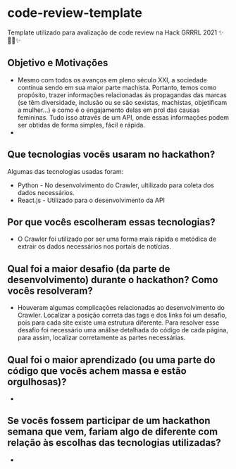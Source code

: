 # code-review-template
Template utilizado para avalização de code review na Hack GRRRL 2021 ✨👩‍💻✨

## Objetivo e Motivações
- Mesmo com todos os avanços em pleno século XXI, a sociedade continua sendo em sua maior parte machista. Portanto, temos como propósito, trazer informações relacionadas ás propagandas das marcas (se têm diversidade, inclusão ou se são sexistas, machistas, objetificam a mulher...) e como é o engajamento delas em prol das causas femininas. Tudo isso através de um API, onde essas informações podem ser obtidas de forma simples, fácil e rápida. 
- 
## Que tecnologias vocês usaram no hackathon?
Algumas das tecnologias usadas foram: 
-  Python - No desenvolvimento do Crawler, ultilizado para coleta dos dados necessários.
-  React.js  - Utilizado para o desenvolvimento da API

## Por que vocês escolheram essas tecnologias?
- O Crawler foi utilizado por ser uma forma mais rápida e metódica de extrair os dados necessários nos portais de notícias.

## Qual foi a maior desafio (da parte de desenvolvimento) durante o hackathon? Como vocês resolveram?
-  Houveram algumas complicações relacionadas ao desenvolvimento do Crawler. Localizar a posição correta das tags e dos links foi um desafio, pois para cada site existe uma estrutura diferente. Para resolver esse desafio foi necessário uma análise detalhada do código de cada página, para assim, localizar corretamente as partes necessárias.

## Qual foi o maior aprendizado (ou uma parte do código que vocês achem massa e estão orgulhosas)?
-

## Se vocês fossem participar de um hackathon semana que vem, fariam algo de diferente com relação às escolhas das tecnologias utilizadas?
-
